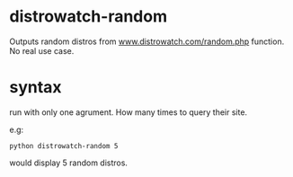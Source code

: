 # distrowatch-random

Outputs random distros from www.distrowatch.com/random.php function. No real use case.

# syntax
run with only one agrument. How many times to query their site.

e.g:

`python distrowatch-random 5`

would display 5 random distros.

